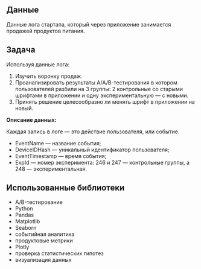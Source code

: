 ## Данные
Данные лога стартапа, который через приложение занимается продажей продуктов питания.

## Задача
Используя данные лога:

1. Изучить воронку продаж.
2. Проанализировать результаты А/А/В-тестирования в котором пользователей разбили на 3 группы: 2 контрольные со старыми шрифтами в приложении и одну экспериментальную — с новыми. 
3. Принять решение целесообразно ли менять шрифт в приложении на новый.


**Описание данных:**

Каждая запись в логе — это действие пользователя, или событие.
* EventName — название события;
* DeviceIDHash — уникальный идентификатор пользователя;
* EventTimestamp — время события;
* ExpId — номер эксперимента: 246 и 247 — контрольные группы, а 248 — экспериментальная.

## Использованные библиотеки
* A/B-тестирование
* Python
* Pandas
* Matplotlib
* Seaborn
* событийная аналитика
* продуктовые метрики
* Plotly
* проверка статистических гипотез
* визуализация данных